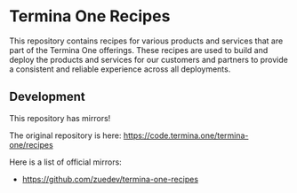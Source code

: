 # Termina One Recipes

This repository contains recipes for various products and services that are part of the Termina One offerings. These recipes are used to build and deploy the products and services for our customers and partners to provide a consistent and reliable experience across all deployments.

## Development

This repository has mirrors!

The original repository is here: https://code.termina.one/termina-one/recipes

Here is a list of official mirrors:

- https://github.com/zuedev/termina-one-recipes
